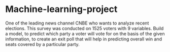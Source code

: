 # Machine-learning-project
One of the leading news channel CNBE who wants to analyze recent elections. This survey was conducted on 1525 voters with 9 variables. Build a model, to predict which party a voter will vote for on the basis of the given information, to create an exit poll that will help in predicting overall win and seats covered by a particular party.
